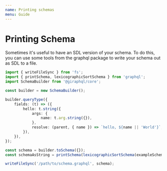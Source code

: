 ```yaml
---
name: Printing schemas
menu: Guide
---
```


# Printing Schema

Sometimes it's useful to have an SDL version of your schema. To do this, you can use some tools from the graphql package to write your schema out as SDL to a file.

```typescript
import { writeFileSync } from 'fs';
import { printSchema, lexicographicSortSchema } from 'graphql';
import SchemaBuilder from '@giraphql/core';

const builder = new SchemaBuilder();

builder.queryType({
    fields: (t) => ({
        hello: t.string({
            args: {
                name: t.arg.string({}),
            },
            resolve: (parent, { name }) => `hello, ${name || 'World'}`,
        }),
    }),
});

const schema = builder.toSchema({});
const schemaAsString = printSchema(lexicographicSortSchema(exampleSchema));

writeFileSync('/path/to/schema.graphql', schema);
```

